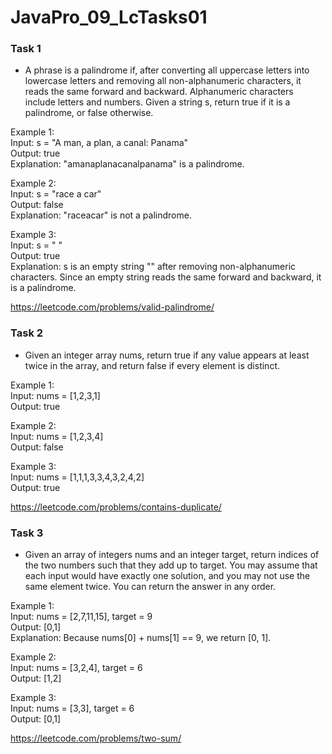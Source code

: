 # JavaPro_09_LcTasks01

### Task 1  
- A phrase is a palindrome if, after converting all uppercase letters into lowercase letters and removing all non-alphanumeric characters, it reads the same forward and backward. Alphanumeric characters include letters and numbers.
Given a string s, return true if it is a palindrome, or false otherwise. 

Example 1:  
Input: s = "A man, a plan, a canal: Panama"  
Output: true  
Explanation: "amanaplanacanalpanama" is a palindrome.  

Example 2:  
Input: s = "race a car"  
Output: false  
Explanation: "raceacar" is not a palindrome.  

Example 3:  
Input: s = " "  
Output: true  
Explanation: s is an empty string "" after removing non-alphanumeric characters.
Since an empty string reads the same forward and backward, it is a palindrome.    

https://leetcode.com/problems/valid-palindrome/

### Task 2

- Given an integer array nums, return true if any value appears at least twice in the array, and return false if every element is distinct.   

Example 1:  
Input: nums = [1,2,3,1]  
Output: true  

Example 2:  
Input: nums = [1,2,3,4]  
Output: false

Example 3:  
Input: nums = [1,1,1,3,3,4,3,2,4,2]  
Output: true  

https://leetcode.com/problems/contains-duplicate/

### Task 3
- Given an array of integers nums and an integer target, return indices of the two numbers such that they add up to target.
You may assume that each input would have exactly one solution, and you may not use the same element twice.
You can return the answer in any order.

Example 1:  
Input: nums = [2,7,11,15], target = 9  
Output: [0,1]  
Explanation: Because nums[0] + nums[1] == 9, we return [0, 1].  

Example 2:  
Input: nums = [3,2,4], target = 6  
Output: [1,2] 

Example 3:  
Input: nums = [3,3], target = 6  
Output: [0,1]  

https://leetcode.com/problems/two-sum/
